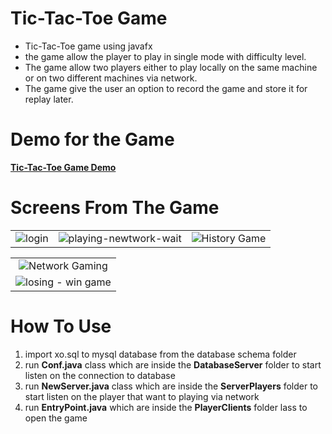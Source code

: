 # Tic-Tac-Toe Game

- Tic-Tac-Toe game using javafx
- the game allow the player to play in single mode with difficulty level.
- The game allow two players either to play locally on the same machine or on two different machines via network.
- The game give the user an option to record the game and store it for replay later.

# Demo for the Game
<a href="https://drive.google.com/open?id=1sw6tQphnKwmH70oIAv28pldytaXwHPnG" target="_blank">**Tic-Tac-Toe Game Demo**</a> 


# Screens From The Game

|   |   |  |
| :---: |:---:| :---:|
|![login](https://user-images.githubusercontent.com/18370055/80657932-2be60600-8a85-11ea-80e5-d15a99ce33b1.PNG)  |  ![playing-newtwork-wait](https://user-images.githubusercontent.com/18370055/80657975-3accb880-8a85-11ea-8374-967006b7baed.PNG) |  ![History Game](https://user-images.githubusercontent.com/18370055/94877108-eb3a5080-0459-11eb-8d84-d7fce1ffda42.PNG) | 

|   |   
| :---: |
| ![Network Gaming](https://user-images.githubusercontent.com/18370055/80657958-36080480-8a85-11ea-9766-5dac0350a287.PNG) | 
| ![losing - win game](https://user-images.githubusercontent.com/18370055/80658182-be86a500-8a85-11ea-99a5-8fb110d9c1e7.PNG) | 

# How To Use 
1. import xo.sql to mysql database from the  database schema folder
2. run **Conf.java** class which are inside the **DatabaseServer** folder to start listen on the connection to database
3. run **NewServer.java** class which are inside the **ServerPlayers** folder to start listen on the player that want to playing via network
4. run **EntryPoint.java** which are inside the **PlayerClients** folder lass to open the game  
